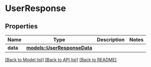 # UserResponse

## Properties

Name | Type | Description | Notes
------------ | ------------- | ------------- | -------------
**data** | [**models::UserResponseData**](UserResponse_data.md) |  | 

[[Back to Model list]](../README.md#documentation-for-models) [[Back to API list]](../README.md#documentation-for-api-endpoints) [[Back to README]](../README.md)


